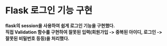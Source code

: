 # Flask 로그인 기능 구현

**flask의 session을 사용하여 쉽게 로그인 기능을 구현했다.**  
**직접 Validation 함수를 구현하여 잘못된 입력(회원가입 -> 중복된 아이디, 로그인 -> 잘못된 비밀번호 등등)을 처리했다.**
